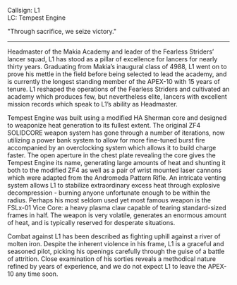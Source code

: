 
Callsign: L1<br>LC: Tempest Engine

"Through sacrifice, we seize victory."

---

Headmaster of the Makia Academy and leader of the Fearless Striders’ lancer squad, L1 has stood as a pillar of excellence for lancers for nearly thirty years. Graduating from Makia’s inaugural class of 4988, L1 went on to prove his mettle in the field before being selected to lead the academy, and is currently the longest standing member of the APEX-10 with 15 years of tenure. L1 reshaped the operations of the Fearless Striders and cultivated an academy which produces few, but nevertheless elite, lancers with excellent mission records which speak to L1’s ability as Headmaster.  

Tempest Engine was built using a modified HA Sherman core and designed to weaponize heat generation to its fullest extent. The original ZF4 SOLIDCORE weapon system has gone through a number of iterations, now utilizing a power bank system to allow for more fine-tuned burst fire accompanied by an overclocking system which allows it to build charge faster. The open aperture in the chest plate revealing the core gives the Tempest Engine its name, generating large amounts of heat and shunting it both to the modified ZF4 as well as a pair of wrist mounted laser cannons which were adapted from the Andromeda Pattern Rifle. An intricate venting system allows L1 to stabilize extraordinary excess heat through explosive decompression - burning anyone unfortunate enough to be within the radius. Perhaps his most seldom used yet most famous weapon is the FSLx-01 Vice Core: a heavy plasma claw capable of tearing standard-sized frames in half. The weapon is very volatile, generates an enormous amount of heat, and is typically reserved for desperate situations.   

Combat against L1 has been described as fighting uphill against a river of molten iron. Despite the inherent violence in his frame, L1 is a graceful and seasoned pilot, picking his openings carefully through the guise of a battle of attrition. Close examination of his sorties reveals a methodical nature refined by years of experience, and we do not expect L1 to leave the APEX-10 any time soon.